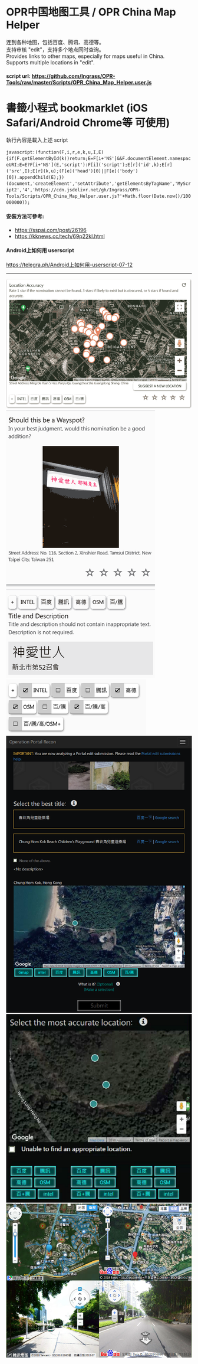 # OPR中国地图工具 / OPR China Map Helper 

连到各种地图，包括百度、腾讯、高德等。<br />
支持审核 "edit"，支持多个地点同时查询。<br />
Provides links to other maps, especially for maps useful in China.<br />
Supports multiple locations in "edit".<br />

#### script url: https://github.com/Ingrass/OPR-Tools/raw/master/Scripts/OPR_China_Map_Helper.user.js

# 書籤小程式 bookmarklet (iOS Safari/Android Chrome等 可使用)
執行內容是載入上述 script

`
javascript:(function(F,i,r,e,k,u,I,E){if(F.getElementById(k))return;E=F[i+'NS']&&F.documentElement.namespaceURI;E=E?F[i+'NS'](E,'script'):F[i]('script');E[r]('id',k);E[r]('src',I);E[r](k,u);(F[e]('head')[0]||F[e]('body')[0]).appendChild(E);})(document,'createElement','setAttribute','getElementsByTagName','MyScript2','4','https://cdn.jsdelivr.net/gh/Ingrass/OPR-Tools/Scripts/OPR_China_Map_Helper.user.js?'+Math.floor(Date.now()/100000000));
`

#### 安裝方法可參考:
- https://sspai.com/post/26196
- https://kknews.cc/tech/69p22kl.html

#### Android上如何用 userscript
https://telegra.ph/Android上如何用-userscript-07-12

---

![readme](Readme/demo0.png)
![readme](Readme/demo1.png)
![readme](Readme/demo2.png)
![readme](Readme/demo_editTitle.png)
![readme](Readme/demo_editLocations.png)
![readme](Readme/demo_multimap_and_multipoints.png)
